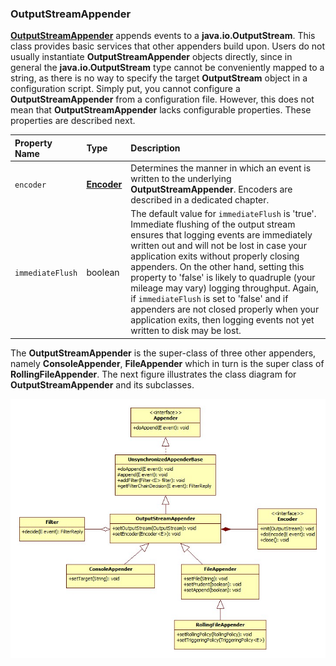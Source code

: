### OutputStreamAppender

**[OutputStreamAppender](https://logback.qos.ch/xref/ch/qos/logback/core/OutputStreamAppender.html)** appends events to a **java.io.OutputStream**. This class provides basic services that other appenders build upon. Users do not usually instantiate **OutputStreamAppender** objects directly, since in general the **java.io.OutputStream** type cannot be conveniently mapped to a string, as there is no way to specify the target **OutputStream** object in a configuration script. Simply put, you cannot configure a **OutputStreamAppender** from a configuration file. However, this does not mean that **OutputStreamAppender** lacks configurable properties. These properties are described next.

| Property Name | Type | Description |
| :--- | :--- | :--- |
| `encoder` | **[Encoder](https://logback.qos.ch/xref/ch/qos/logback/core/encoder/Encoder.html)** | Determines the manner in which an event is written to the underlying **OutputStreamAppender**. Encoders are described in a dedicated chapter. |
| `immediateFlush` | boolean | The default value for `immediateFlush` is 'true'. Immediate flushing of the output stream ensures that logging events are immediately written out and will not be lost in case your application exits without properly closing appenders. On the other hand, setting this property to 'false' is likely to quadruple (your mileage may vary) logging throughput. Again, if `immediateFlush` is set to 'false' and if appenders are not closed properly when your application exits, then logging events not yet written to disk may be lost. |

The **OutputStreamAppender** is the super-class of three other appenders, namely **ConsoleAppender**, **FileAppender** which in turn is the super class of **RollingFileAppender**. The next figure illustrates the class diagram for **OutputStreamAppender** and its subclasses.

![](appenderClassDiagram.jpg)

